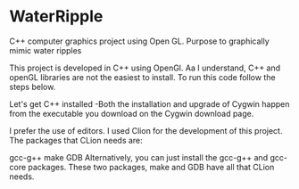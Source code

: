 # WaterRipple
C++ computer graphics project using Open GL. Purpose to graphically mimic water ripples


This project is developed in C++ using OpenGl.
Aa I understand, C++ and openGL libraries are not the easiest to install.
To run this code follow the steps below.

Let's get C++ installed
-Both the installation and upgrade of Cygwin happen from the executable you download on the Cygwin download page.

I prefer the use of editors. I used Clion for the development of this project.
The packages that CLion needs are:

gcc-g++
make
GDB
Alternatively, you can just install the gcc-g++ and gcc-core packages. These two packages, make and GDB have all that CLion needs.


